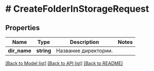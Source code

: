 # # CreateFolderInStorageRequest

## Properties

Name | Type | Description | Notes
------------ | ------------- | ------------- | -------------
**dir_name** | **string** | Название директории. |

[[Back to Model list]](../../README.md#models) [[Back to API list]](../../README.md#endpoints) [[Back to README]](../../README.md)
